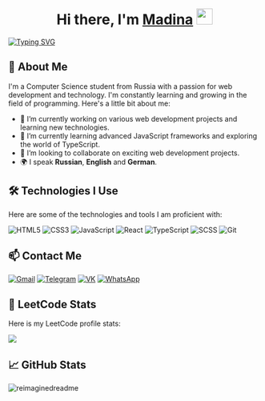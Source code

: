 <h1 align="center">Hi there, I'm <a href="https://daniilshat.ru/" target="_blank">Madina</a> 
<img src="https://github.com/blackcater/blackcater/raw/main/images/Hi.gif" height="32"/></h1>

<a href="https://git.io/typing-svg"><img src="https://readme-typing-svg.herokuapp.com?font=Fira+Code&pause=1000&width=435&lines=Computer+science+student+from+Russia" alt="Typing SVG" /></a>

## 👋 About Me

I'm a Computer Science student from Russia with a passion for web development and technology. I'm constantly learning and growing in the field of programming. Here's a little bit about me:

- 🔭 I’m currently working on various web development projects and learning new technologies.
- 🌱 I’m currently learning advanced JavaScript frameworks and exploring the world of TypeScript.
- 👯 I’m looking to collaborate on exciting web development projects.
- 🌍 I speak **Russian**, **English** and **German**.


## 🛠️ Technologies I Use
Here are some of the technologies and tools I am proficient with:

![HTML5](https://img.shields.io/badge/HTML5-E34F26?style=for-the-badge&logo=html5&logoColor=white)
![CSS3](https://img.shields.io/badge/CSS3-1572B6?style=for-the-badge&logo=css3&logoColor=white)
![JavaScript](https://img.shields.io/badge/JavaScript-F7DF1E?style=for-the-badge&logo=javascript&logoColor=black)
![React](https://img.shields.io/badge/React-61DAFB?style=for-the-badge&logo=react&logoColor=black)
![TypeScript](https://img.shields.io/badge/TypeScript-3178C6?style=for-the-badge&logo=typescript&logoColor=white)
![SCSS](https://img.shields.io/badge/Sass-CC6699?style=for-the-badge&logo=sass&logoColor=white)
![Git](https://img.shields.io/badge/Git-F05032?style=for-the-badge&logo=git&logoColor=white)



## 📫 Contact Me

[![Gmail](https://img.shields.io/badge/Gmail-%23D14836?style=for-the-badge&logo=gmail&logoColor=white)](mailto:karatseva.madina1012@gmail.com)
[![Telegram](https://img.shields.io/badge/Telegram-%231CA1F2?style=for-the-badge&logo=telegram&logoColor=white)](https://t.me/poltorashka1012)
[![VK](https://img.shields.io/badge/VK-%230079A1?style=for-the-badge&logo=vk&logoColor=white)](https://vk.com/maddie1012)
[![WhatsApp](https://img.shields.io/badge/WhatsApp-%2384C84A?style=for-the-badge&logo=whatsapp&logoColor=white)](https://wa.me/79685065905)


## 🌟 LeetCode Stats

Here is my LeetCode profile stats:

![](https://leetcard.jacoblin.cool/Maddie1012?theme=unicorn)


## 📈 GitHub Stats
<img src="https://myreadme.vercel.app/api/embed/Maddie1012?panels=userstatistics,toprepositories,toplanguages,commitgraph" alt="reimaginedreadme" />





<!---
Maddie1012/Maddie1012 is a ✨ special ✨ repository because its `README.md` (this file) appears on your GitHub profile.
You can click the Preview link to take a look at your changes.
--->
